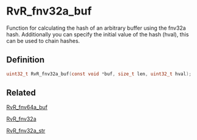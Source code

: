 # RvR_fnv32a_buf

Function for calculating the hash of an arbitrary buffer using the fnv32a hash. Additionally you can specify the initial value of the hash (hval), this can be used to chain hashes.

## Definition

```c
uint32_t RvR_fnv32a_buf(const void *buf, size_t len, uint32_t hval);
```

## Related

[RvR_fnv64a_buf](/rvr/rvr/fnv64a_buf)

[RvR_fnv32a](/rvr/rvr/fnv32a)

[RvR_fnv32a_str](/rvr/rvr/fnv32a_str)
